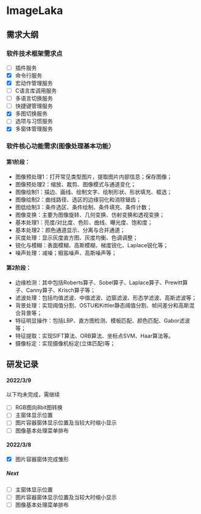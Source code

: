 # ImageLaka

## 需求大纲

### 软件技术框架需求点

- [ ] 插件服务
- [x] 命令行服务
- [x] 宏动作管理服务
- [ ] C语言库调用服务
- [ ] 多语言切换服务
- [ ] 快捷键管理服务
- [x] 多图切换服务
- [ ] 选项与习惯服务
- [x] 多窗体管理服务

### 软件核心功能需求(图像处理基本功能）

#### 第1阶段：
- 图像预处理1：打开常见类型图片，提取图片内部信息；保存图像；
- 图像预处理2：缩放、裁剪、图像模式与通道变化；
- 图像绘制1：描边、画线、绘制文字、绘制形状、形状填充、框选；
- 图像绘制2：曲线路径、选区的边缘羽化和消除锯齿；
- 图低绘制3：条件选区、条件绘制、条件填充、条件计数；
- 图像变换：主要为图像旋转、几何变换、仿射变换和透视变换；
- 基本处理1：亮度/对比度、色阶、曲线、曝光度、饱和度；
- 基本处理2：颜色通道显示、分离与合并通道；
- 灰度处理：显示灰度直方图、灰度均衡、色调调整；
- 锐化与模糊：表面模糊、高斯模糊、梯度锐化、Laplace锐化等；
- 噪声处理：减噪；椒盐噪声、高斯噪声等；

#### 第2阶段：
- 边缘检测：其中包括Roberts算子、Sobel算子、Laplace算子、Prewitt算子、Canny算子、Krisch算子等；
- 滤波处理：包括均值滤波、中值滤波、边窗滤波、形态学滤波、高斯滤波等；
- 背景处理：实现阈值分割、OSTU和Kittler静态阈值分割、帧间差分和高斯混合背景等；
- 特征明显操作：包括LBP、直方图检测、模板匹配、颜色匹配、Gabor滤波等；
- 特征提取：实现SIFT算法、ORB算法、坐标点SVM、Haar算法等。
- 摄像标定：实现摄像机标定(立体匹配)等；

## 研发记录

#### **2022/3/9**
以下均未完成，需继续
- [ ] RGB图向8bit图转换
- [ ] 主窗体显示位置
- [ ] 图片容器窗体显示位置及当较大时缩小显示
- [ ] 图像基本处理菜单排布

#### **2022/3/8**
- [x] 图片容器窗体完成雏形
##### Next
- [ ] 主窗体显示位置
- [ ] 图片容器窗体显示位置及当较大时缩小显示
- [ ] 图像基本处理菜单排布